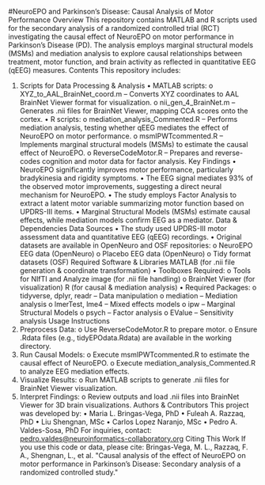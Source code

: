 #NeuroEPO and Parkinson’s Disease: Causal Analysis of Motor Performance
Overview
This repository contains MATLAB and R scripts used for the secondary analysis of a randomized controlled trial (RCT) investigating the causal effect of NeuroEPO on motor performance in Parkinson’s Disease (PD). The analysis employs marginal structural models (MSMs) and mediation analysis to explore causal relationships between treatment, motor function, and brain activity as reflected in quantitative EEG (qEEG) measures.
Contents
This repository includes:
1. Scripts for Data Processing & Analysis
•	MATLAB scripts:
o	XYZ_to_AAL_BrainNet_coord.m – Converts XYZ coordinates to AAL BrainNet Viewer format for visualization.
o	nii_gen_4_BrainNet.m – Generates .nii files for BrainNet Viewer, mapping CCA scores onto the cortex.
•	R scripts:
o	mediation_analysis_Commented.R – Performs mediation analysis, testing whether qEEG mediates the effect of NeuroEPO on motor performance.
o	msmIPWTcommented.R – Implements marginal structural models (MSMs) to estimate the causal effect of NeuroEPO.
o	ReverseCodeMotor.R – Prepares and reverse-codes cognition and motor data for factor analysis.
Key Findings
•	NeuroEPO significantly improves motor performance, particularly bradykinesia and rigidity symptoms.
•	The EEG signal mediates 93% of the observed motor improvements, suggesting a direct neural mechanism for NeuroEPO.
•	The study employs Factor Analysis to extract a latent motor variable summarizing motor function based on UPDRS-III items.
•	Marginal Structural Models (MSMs) estimate causal effects, while mediation models confirm EEG as a mediator.
Data & Dependencies
Data Sources
•	The study used UPDRS-III motor assessment data and quantitative EEG (qEEG) recordings.
•	Original datasets are available in OpenNeuro and OSF repositories:
o	NeuroEPO EEG data (OpenNeuro)
o	Placebo EEG data (OpenNeuro)
o	Tidy format datasets (OSF)
Required Software & Libraries
MATLAB (for .nii file generation & coordinate transformation)
•	Toolboxes Required:
o	Tools for NIfTI and Analyze image (for .nii file handling)
o	BrainNet Viewer (for visualization)
R (for causal & mediation analysis)
•	Required Packages:
o	tidyverse, dplyr, readr – Data manipulation
o	mediation – Mediation analysis
o	lmerTest, lme4 – Mixed effects models
o	ipw – Marginal Structural Models
o	psych – Factor analysis
o	EValue – Sensitivity analysis
Usage Instructions
1.	Preprocess Data:
o	Use ReverseCodeMotor.R to prepare motor.
o	Ensure .Rdata files (e.g., tidyEPOdata.Rdata) are available in the working directory.
2.	Run Causal Models:
o	Execute msmIPWTcommented.R to estimate the causal effect of NeuroEPO.
o	Execute mediation_analysis_Commented.R to analyze EEG mediation effects.
3.	Visualize Results:
o	Run MATLAB scripts to generate .nii files for BrainNet Viewer visualization.
4.	Interpret Findings:
o	Review outputs and load .nii files into BrainNet Viewer for 3D brain visualizations.
Authors & Contributors
This project was developed by:
•	Maria L. Bringas-Vega, PhD
•	Fuleah A. Razzaq, PhD
•	Liu Shengnan, MSc
•	Carlos Lopez Naranjo, MSc
•	Pedro A. Valdes-Sosa, PhD
For inquiries, contact:
pedro.valdes@neuroinformatics-collaboratory.org
Citing This Work
If you use this code or data, please cite:
Bringas-Vega, M. L., Razzaq, F. A., Shengnan, L., et al. "Causal analysis of the effect of NeuroEPO on motor performance in Parkinson’s Disease: Secondary analysis of a randomized controlled study."

